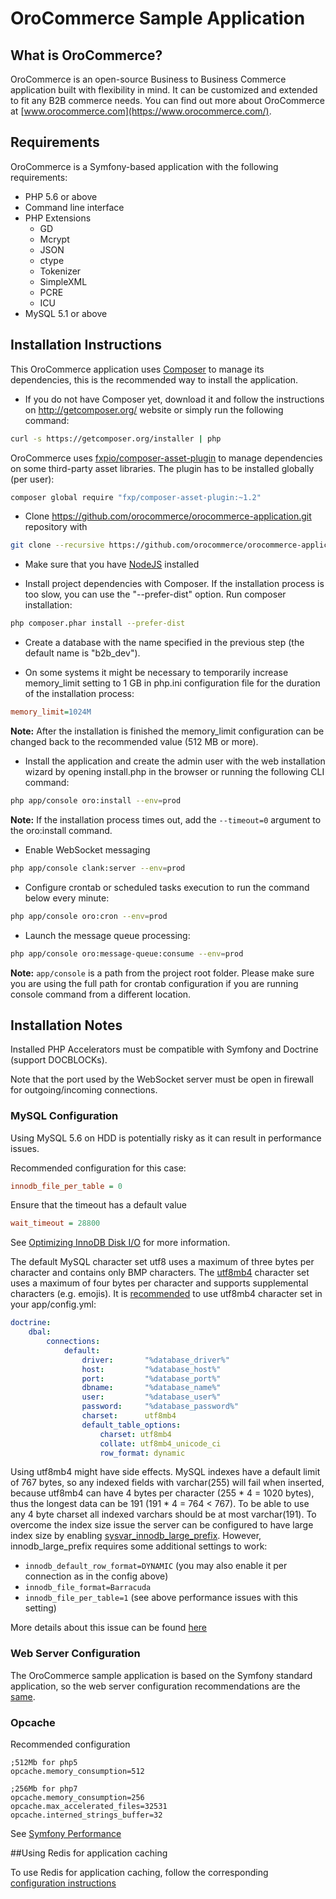 OroCommerce Sample Application
==============================

What is OroCommerce?
--------------------

OroCommerce is an open-source Business to Business Commerce application built with flexibility in mind. It can be customized and extended to fit any B2B commerce needs.
You can find out more about OroCommerce at [www.orocommerce.com](https://www.orocommerce.com/).

Requirements
------------

OroCommerce is a Symfony-based application with the following requirements:

* PHP 5.6 or above
* Command line interface
* PHP Extensions
    * GD
    * Mcrypt
    * JSON
    * ctype
    * Tokenizer
    * SimpleXML
    * PCRE
    * ICU
* MySQL 5.1 or above

Installation Instructions
-------------------------

This OroCommerce application uses [Composer][1] to manage its dependencies, this is the recommended way to install the application.

 - If you do not have Composer yet, download it and follow the instructions on
http://getcomposer.org/ website or simply run the following command:

```bash
curl -s https://getcomposer.org/installer | php
```

OroCommerce uses [fxpio/composer-asset-plugin][2] to manage dependencies on some third-party asset libraries. The plugin has to be installed globally (per user):
 
```bash
composer global require "fxp/composer-asset-plugin:~1.2"
```

- Clone https://github.com/orocommerce/orocommerce-application.git repository with

```bash
git clone --recursive https://github.com/orocommerce/orocommerce-application.git
```

- Make sure that you have [NodeJS][3] installed

- Install project dependencies with Composer. If the installation process is too slow, you can use the "--prefer-dist" option.
  Run composer installation:

```bash
php composer.phar install --prefer-dist
```

- Create a database with the name specified in the previous step (the default name is "b2b_dev").

- On some systems it might be necessary to temporarily increase memory_limit setting to 1 GB in php.ini configuration file for the duration of the installation process:

```ini
memory_limit=1024M
```

**Note:** After the installation is finished the memory_limit configuration can be changed back to the recommended value (512 MB or more).

- Install the application and create the admin user with the web installation wizard by opening install.php in the browser or running the following CLI command:

```bash
php app/console oro:install --env=prod
```

**Note:** If the installation process times out, add the `--timeout=0` argument to the oro:install command.

- Enable WebSocket messaging

```bash
php app/console clank:server --env=prod
```

- Configure crontab or scheduled tasks execution to run the command below every minute:

```bash
php app/console oro:cron --env=prod
```

- Launch the message queue processing:

```bash
php app/console oro:message-queue:consume --env=prod
```

**Note:** ``app/console`` is a path from the project root folder. Please make sure you are using the full path for crontab configuration if you are running console command from a different location.

Installation Notes
------------------

Installed PHP Accelerators must be compatible with Symfony and Doctrine (support DOCBLOCKs).

Note that the port used by the WebSocket server must be open in firewall for outgoing/incoming connections.

### MySQL Configuration

Using MySQL 5.6 on HDD is potentially risky as it can result in performance issues.

Recommended configuration for this case:

```ini
innodb_file_per_table = 0
```

Ensure that the timeout has a default value

```ini
wait_timeout = 28800
```

See [Optimizing InnoDB Disk I/O][4] for more information.

The default MySQL character set utf8 uses a maximum of three bytes per character and contains only BMP characters. The [utf8mb4][5] character set uses a maximum of four bytes per character and supports supplemental characters (e.g. emojis). It is [recommended][6] to use utf8mb4 character set in your app/config.yml:

```yaml
doctrine:
    dbal:
        connections:
            default:
                driver:       "%database_driver%"
                host:         "%database_host%"
                port:         "%database_port%"
                dbname:       "%database_name%"
                user:         "%database_user%"
                password:     "%database_password%"
                charset:      utf8mb4
                default_table_options:
                    charset: utf8mb4
                    collate: utf8mb4_unicode_ci
                    row_format: dynamic
```

Using utf8mb4 might have side effects. MySQL indexes have a default limit of 767 bytes, so any indexed fields with varchar(255) will fail when inserted, because utf8mb4 can have 4 bytes per character (255 * 4 = 1020 bytes), thus the longest data can be 191 (191 * 4 = 764 < 767). To be able to use any 4 byte charset all indexed varchars should be at most varchar(191). To overcome the index size issue the server can be configured to have large index size by enabling [sysvar_innodb_large_prefix][7]. However, innodb_large_prefix requires some additional settings to work:

- `innodb_default_row_format=DYNAMIC` (you may also enable it per connection as in the config above)
- `innodb_file_format=Barracuda`
- `innodb_file_per_table=1` (see above performance issues with this setting)

More details about this issue can be found [here][8]

### Web Server Configuration

The OroCommerce sample application is based on the Symfony standard application, so the web server configuration recommendations are the [same][9].

### Opcache

Recommended configuration

```
;512Mb for php5
opcache.memory_consumption=512

;256Mb for php7
opcache.memory_consumption=256
opcache.max_accelerated_files=32531
opcache.interned_strings_buffer=32
```

See [Symfony Performance](http://symfony.com/doc/current/performance.html)

##Using Redis for application caching

To use Redis for application caching, follow the corresponding [configuration instructions][10]

[1]: http://getcomposer.org/
[2]: https://github.com/fxpio/composer-asset-plugin/blob/master/Resources/doc/index.md
[3]: https://github.com/joyent/node/wiki/Installing-Node.js-via-package-manager
[4]: http://dev.mysql.com/doc/refman/5.6/en/optimizing-innodb-diskio.html
[5]: https://dev.mysql.com/doc/refman/5.6/en/charset-unicode-utf8mb4.html
[6]: http://symfony.com/doc/current/doctrine.html#configuring-the-database
[7]: http://dev.mysql.com/doc/refman/5.6/en/innodb-parameters.html#sysvar_innodb_large_prefix
[8]: https://mathiasbynens.be/notes/mysql-utf8mb4#utf8-to-utf8mb4
[9]: http://symfony.com/doc/2.8/setup/web_server_configuration.html
[10]: https://github.com/orocrm/redis-config#configuration